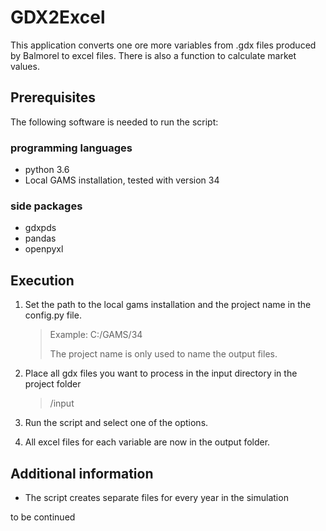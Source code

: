 # GDX2Excel

This application converts one ore more variables from .gdx files produced by Balmorel to excel files.
There is also a function to calculate market values.

## Prerequisites

The following software is needed to run the script:

### programming languages
- python 3.6
- Local GAMS installation, tested with version 34

### side packages
- gdxpds
- pandas
- openpyxl

## Execution

1. Set the path to the local gams installation and the project name in the config.py file.
	> Example: C:/GAMS/34
	>
	> The project name is only used to name the output files.
	
2. Place all gdx files you want to process in the input directory in the project folder
	> /input
	
3. Run the script and select one of the options.

4. All excel files for each variable are now in the output folder.

## Additional information
- The script creates separate files for every year in the simulation



to be continued